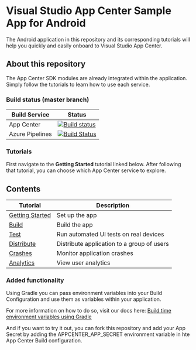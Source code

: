 # Visual Studio App Center Sample App for Android

The Android application in this repository and its corresponding tutorials will help you quickly and easily onboard to Visual Studio App Center.

## About this repository

The App Center SDK modules are already integrated within the application. Simply follow the tutorials to learn how to use each service.

### Build status (master branch)

| Build Service   | Status                                                                                                                                                                                                                                                           |
| --------------- | ---------------------------------------------------------------------------------------------------------------------------------------------------------------------------------------------------------------------------------------------------------------- |
| App Center      | [![Build status](https://build.appcenter.ms/v0.1/apps/36bd9b11-9076-42cf-af68-05beeaa070f9/branches/master/badge)](https://appcenter.ms)                                                                                                                         |
| Azure Pipelines | [![Build Status](https://dev.azure.com/msmobilecenter/Mobile-Center/_apis/build/status/sampleapp/microsoft.appcenter-sampleapp-android?branchName=master)](https://dev.azure.com/msmobilecenter/Mobile-Center/_build/latest?definitionId=3725&branchName=master) |

### Tutorials

First navigate to the **Getting Started** tutorial linked below. After following that tutorial, you can choose which App Center service to explore.

## Contents

| Tutorial                                                                                          | Description                                |
| ------------------------------------------------------------------------------------------------- | ------------------------------------------ |
| [Getting Started](https://docs.microsoft.com/en-us/appcenter/quickstarts/android/getting-started) | Set up the app                             |
| [Build](https://docs.microsoft.com/en-us/appcenter/quickstarts/android/build)                     | Build the app                              |
| [Test](https://docs.microsoft.com/en-us/appcenter/quickstarts/android/test)                       | Run automated UI tests on real devices     |
| [Distribute](https://docs.microsoft.com/en-us/appcenter/quickstarts/android/distribute)           | Distribute application to a group of users |
| [Crashes](https://docs.microsoft.com/en-us/appcenter/quickstarts/android/crashes)                 | Monitor application crashes                |
| [Analytics](https://docs.microsoft.com/en-us/appcenter/quickstarts/android/analytics)             | View user analytics                        |

### Added functionality

Using Gradle you can pass environment variables into your Build Configuration and use them as variables within your application.

For more information on how to do so, visit our docs here: [Build time environment variables using Gradle](https://docs.microsoft.com/en-us/appcenter/build/custom/variables/#buildgradle-for-android)

And if you want to try it out, you can fork this repository and add your App Secret by adding the APPCENTER_APP_SECRET environment variable in hte App Center Build configuration.
